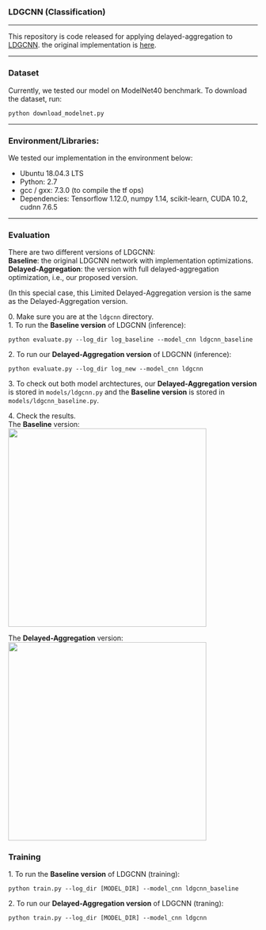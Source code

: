 ### LDGCNN (Classification)
------------
This repository is code released for applying delayed-aggregation to [LDGCNN](https://arxiv.org/pdf/1904.10014.pdf). the original implementation is [here](https://github.com/KuangenZhang/ldgcnn). 

---

### Dataset 
Currently, we tested our model on ModelNet40 benchmark. To download the dataset, run: 
```
python download_modelnet.py
``` 

---

### Environment/Libraries: 
We tested our implementation in the environment below:
-   Ubuntu 18.04.3 LTS
-   Python: 2.7 <br>
- gcc / gxx: 7.3.0 (to compile the tf ops)
-   Dependencies: Tensorflow 1.12.0, numpy 1.14, scikit-learn, CUDA 10.2, cudnn 7.6.5

---

### Evaluation

There are two different versions of LDGCNN: <br>
**Baseline**: the original LDGCNN network with implementation optimizations. <br>
**Delayed-Aggregation**: the version with full delayed-aggregation optimization, i.e., our proposed version. <br>

(In this special case, this Limited Delayed-Aggregation version is the same as the Delayed-Aggregation version.

0\. Make sure you are at the `ldgcnn` directory. <br>
1\. To run the **Baseline version** of LDGCNN (inference):
```
python evaluate.py --log_dir log_baseline --model_cnn ldgcnn_baseline
```

2\. To run our **Delayed-Aggregation version** of LDGCNN (inference):
```
python evaluate.py --log_dir log_new --model_cnn ldgcnn
```

3\. To check out both model archtectures, our **Delayed-Aggregation version** is stored in `models/ldgcnn.py` and the **Baseline version** is stored in `models/ldgcnn_baseline.py`.

4\. Check the results. <br>
The **Baseline** version: <br>
<img src="https://user-images.githubusercontent.com/19209239/87256024-87594a80-c45d-11ea-80f6-f340d178650b.png" width="400"> 

The **Delayed-Aggregation** version: <br>
<img src="https://user-images.githubusercontent.com/19209239/87256036-9b9d4780-c45d-11ea-99e9-ea67f92cee88.png" width="400">

### Training

1\. To run the **Baseline version** of LDGCNN (training):
```
python train.py --log_dir [MODEL_DIR] --model_cnn ldgcnn_baseline
```

2\. To run our **Delayed-Aggregation version** of LDGCNN (traning):
```
python train.py --log_dir [MODEL_DIR] --model_cnn ldgcnn

